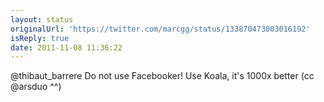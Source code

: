 ```yaml
---
layout: status
originalUrl: 'https://twitter.com/marcgg/status/133870473003016192'
isReply: true
date: 2011-11-08 11:36:22
---
```


@thibaut_barrere Do not use Facebooker! Use Koala, it's 1000x better (cc @arsduo ^^)
